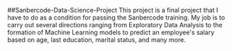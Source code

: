 ##Sanbercode-Data-Science-Project
This project is a final project that I have to do as a condition for passing the Sanbercode training. My job is to carry out several directions ranging from Exploratory Data Analysis to the formation of Machine Learning models to predict an employee's salary based on age, last education, marital status, and many more.
